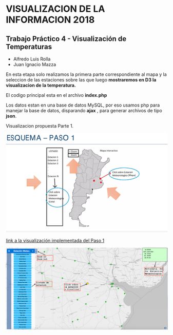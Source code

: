 
# VISUALIZACION DE LA INFORMACION 2018
## Trabajo Práctico 4 - Visualización de Temperaturas 
* Alfredo Luis Rolla 
* Juan Ignacio Mazza 

En esta etapa solo realizamos la primera parte correspondiente al mapa y la seleccion de las estaciones sobre las que luego **mostraremos en D3 la visualizacion de la temperatura.**

El codigo principal esta en el archivo **index.php**

Los datos estan en una base de datos MySQL, por eso usamos php para manejar la base de datos, disparando **ajax** , para generar archivos de tipo **json**.

Visualizacion propuesta Parte 1.

![](img/Paso_1.png?raw=true)

[link a la visualización implementada del Paso 1](http://ciclon.cima.fcen.uba.ar/Visu2018/)

![](img/Implementacion_Parte_1.png?raw=true)
